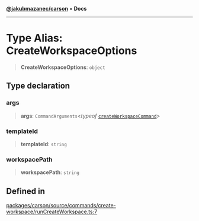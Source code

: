 [**@jakubmazanec/carson**](../README.md) • **Docs**

---

# Type Alias: CreateWorkspaceOptions

> **CreateWorkspaceOptions**: `object`

## Type declaration

### args

> **args**: `CommandArguments`\<_typeof_
> [`createWorkspaceCommand`](../variables/createWorkspaceCommand.md)\>

### templateId

> **templateId**: `string`

### workspacePath

> **workspacePath**: `string`

## Defined in

[packages/carson/source/commands/create-workspace/runCreateWorkspace.ts:7](https://github.com/jakubmazanec/tools/blob/a5f92f7f2969c6804808173bd093f7dbafca1b9f/packages/carson/source/commands/create-workspace/runCreateWorkspace.ts#L7)
